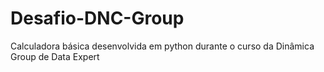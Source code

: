 # Desafio-DNC-Group
 Calculadora básica desenvolvida em python durante o curso da Dinâmica Group de Data Expert
